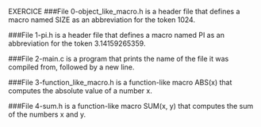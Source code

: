EXERCICE
###File 0-object_like_macro.h is a header file that defines a macro named SIZE as an abbreviation for the token 1024.

###File 1-pi.h is a header file that defines a macro named PI as an abbreviation for the token 3.14159265359.

###File 2-main.c is a program that prints the name of the file it was compiled from, followed by a new line.

###File 3-function_like_macro.h is a function-like macro ABS(x) that computes the absolute value of a number x.

###File 4-sum.h is a function-like macro SUM(x, y) that computes the sum of the numbers x and y.